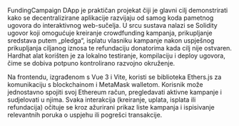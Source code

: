 
FundingCampaign DApp je praktičan projekat čiji je glavni cilj demonstrirati kako se decentralizirane aplikacije razvijaju od samog koda pametnog ugovora do interaktivnog web-sučelja. U srcu sustava nalazi se Solidity ugovor koji omogućuje kreiranje crowdfunding kampanja, prikupljanje sredstava putem „pledga“, isplatu vlasniku kampanje nakon uspješnog prikupljanja ciljanog iznosa te refundaciju donatorima kada cilj nije ostvaren. Hardhat alat korišten je za lokalno testiranje, kompilaciju i deploy ugovora, čime se dobiva potpuno kontrolirano razvojno okruženje.

Na frontendu, izgrađenom s Vue 3 i Vite, koristi se biblioteka Ethers.js za komunikaciju s blockchainom i MetaMask walletom. Korisnik može jednostavno spojiti svoj Ethereum račun, pregledavati aktivne kampanje i sudjelovati u njima. Svaka interakcija (kreiranje, uplata, isplata ili refundacija) očituje se kroz ažurirani prikaz liste kampanja i ispisivanje relevantnih poruka o uspjehu ili pogrešci transakcije.
